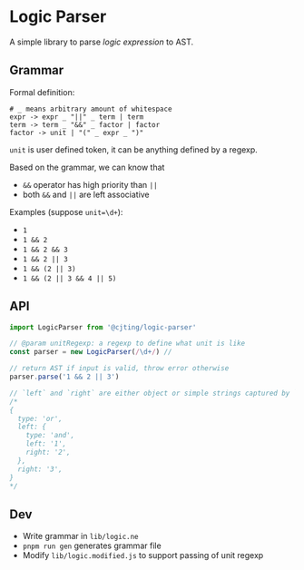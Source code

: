 # Logic Parser

A simple library to parse _logic expression_ to AST.

## Grammar

Formal definition:

```
# _ means arbitrary amount of whitespace
expr -> expr _ "||" _ term | term
term -> term _ "&&" _ factor | factor
factor -> unit | "(" _ expr _ ")"
```

`unit` is user defined token, it can be anything defined by a regexp.

Based on the grammar, we can know that

- `&&` operator has high priority than `||`
- both `&&` and `||` are left associative

Examples (suppose `unit=\d+`):

- `1`
- `1 && 2`
- `1 && 2 && 3`
- `1 && 2 || 3`
- `1 && (2 || 3)`
- `1 && (2 || 3 && 4 || 5)`

## API

```javascript
import LogicParser from '@cjting/logic-parser'

// @param unitRegexp: a regexp to define what unit is like
const parser = new LogicParser(/\d+/) //

// return AST if input is valid, throw error otherwise
parser.parse('1 && 2 || 3')

// `left` and `right` are either object or simple strings captured by `unitRegexp`
/*
{
  type: 'or',
  left: {
    type: 'and',
    left: '1',
    right: '2',
  },
  right: '3',
}
*/
```

## Dev

- Write grammar in `lib/logic.ne`
- `pnpm run gen` generates grammar file
- Modify `lib/logic.modified.js` to support passing of unit regexp
